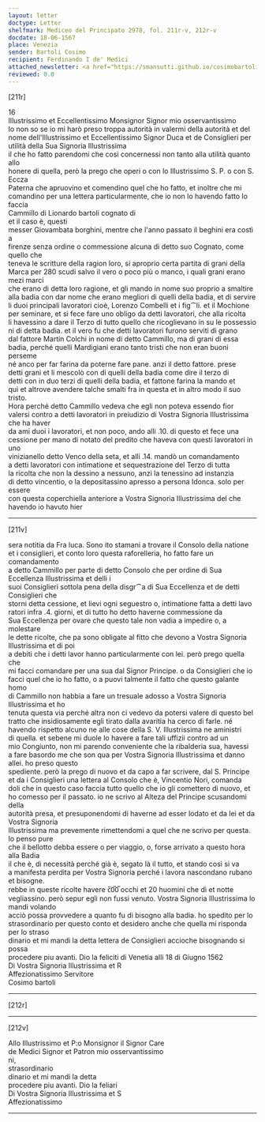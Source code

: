 ```yaml
---
layout: letter
doctype: Letter
shelfmark: Mediceo del Principato 2978, fol. 211r-v, 212r-v
docdate: 18-06-1567
place: Venezia
sender: Bartoli Cosimo
recipient: Ferdinando I de' Medici
attached_newsletter: <a href="https://smansutti.github.io/cosimobartoli/texts/3080_021/">3080_021</a>
reviewed: 0.0
---
```


[211r]  
  
  
16  
Illustrissimo et Eccellentissimo Monsignor Signor mio osservantissimo  
Io non so se io mi harò preso troppa autorità in valermi della autorità et del  
nome dell'Illustrissimo et Eccellentissimo Signor Duca et de Consiglieri per utilità della Sua Signoria Illustrissima  
il che ho fatto parendomi che così concernessi non tanto alla utilità quanto allo  
honere di quella, però la prego che operi o con lo Illustrissimo S. P. o con S. Eccza  
Paterna che apruovino et comendino quel che ho fatto, et inoltre che mi  
comandino per una lettera particularmente, che io non lo havendo fatto lo faccia  
Cammillo di Lionardo bartoli cognato di  
et il caso è, questi  
messer Giovambata borghini, mentre che l'anno passato il beghini era costì a  
firenze senza ordine o commessione alcuna di detto suo Cognato, come quello che  
teneva le scritture della ragion loro, si aproprio certa partita di grani della  
Marca per 280 scudi salvo il vero o poco più o manco, i quali grani erano mezi marci  
che erano di detta loro ragione, et gli mando in nome suo proprio a smaltire  
alla badia con dar nome che erano megliori di quelli della badia, et di servire  
li duoi principali lavoratori cioè, Lorenzo Combelli et i fig⁀li. et il Mochione  
per seminare, et si fece fare uno obligo da detti lavoratori, che alla ricolta  
li havessino a dare il Terzo di tutto quello che ricoglievano in su le possessio  
ni di detta badia. et il vero fu che detti lavoratori furono serviti di grano  
dal fattore Martin Colchi in nome di detto Cammillo, ma di grani di essa  
badia, perché quelli Mardigiani erano tanto tristi che non eran buoni perseme  
né anco per far farina da poterne fare pane. anzi il detto fattore. prese  
detti grani et li mescolò con di quelli della badia come dire il terzo di  
detti con in duo terzi di quelli della badia, et fattone farina la mando et  
qui et altrove avendere talche smalti fra in questa et in altro modo il suo tristo.  
Hora perché detto Cammillo vedeva che egli non poteva essendo fior  
valersi contro a detti lavoratori in preiudizio di Vostra Signoria Illustrissima che ha haver  
da ami duoi i lavoratori, et non poco, ando alli .10. di questo et fece una  
cessione per mano di notato del predito che haveva con questi lavoratori in uno  
vinizianello detto Venco della seta, et alli .14. mandò un comandamento  
a detti lavoratori con intimatione et sequestrazione del Terzo di tutta  
la ricolta che non la dessino a nessuno, anzi la tenessino ad instanzia  
di detto vincentio, o la depositassino apresso a persona Idonca. solo per essere  
con questa coperchiella anteriore a Vostra Signoria Illustrissima del che havendo io havuto hier  
  
---  

[211v]  
  
  
sera notitia da Fra luca. Sono ito stamani a trovare il Consolo della natione  
et i consiglieri, et conto loro questa raforelleria, ho fatto fare un comandamento  
a detto Cammillo per parte di detto Consolo che per ordine di Sua Eccellenza Illustrissima et delli i  
suoi Consiglieri sottola pena della disgr⁀a di Sua Eccellenza et de detti Consiglieri che  
storni detta cessione, et lievi ogni seguestro o, intimatione fatta a detti lavo  
ratori infra .4. giorni, et di tutto ho detto haverne commessione da  
Sua Eccellenza per ovare che questo tale non vadia a impedire o, a molestare  
le dette ricolte, che pa sono obligate al fitto che devono a Vostra Signoria Illustrissima et di poi  
a debiti che i detti lavor hanno particularmente con lei. però prego quella che  
mi facci comandare per una sua dal Signor Principe. o da Consiglieri che io  
facci quel che io ho fatto, o a puovi talmente il fatto che questo galante homo  
di Cammillo non habbia a fare un tresuale adosso a Vostra Signoria Illustrissima et ho  
tenuta questa via perché altra non ci vedevo da potersi valere di questo bel  
tratto che insidiosamente egli tirato dalla avaritia ha cerco di farle. né  
havendo rispetto alcuno ne alle cose della S. V. Illustrissima ne aministri  
di quella. et sebene mi duole lo havere a fare tali uffizii contro ad un  
mio Congiunto, non mi parendo conveniente che la ribalderia sua, havessi  
a fare basordo me che son qua per Vostra Signoria Illustrissima et danno allei. ho preso questo  
spediente. però la prego di nuovo et da capo a far scrivere, dal S. Principe  
et da i Consiglieri una lettera al Consolo che è, Vincentio Nori, comanda  
doli che in questo caso faccia tutto quello che io gli comettero di nuovo, et  
ho comesso per il passato. io ne scrivo al Alteza del Principe scusandomi della  
autorità presa, et presuponendomi di haverne ad esser lodato et da lei et da Vostra Signoria  
Illustrissima ma prevemente rimettendomi a quel che ne scrivo per questa. Io penso pure  
che il bellotto debba essere o per viaggio, o, forse arrivato a questo hora alla Badia  
il che è, di necessità perché già è, segato là il tutto, et stando così si va  
a manifesta perdita per Vostra Signoria perché i lavora nascondano rubano et bisogne.  
rebbe in queste ricolte havere c̅0̅0̅ occhi et 20 huomini che dì et notte  
vegliassino. però sepur egli non fussi venuto. Vostra Signoria Illustrissima lo mandi volando  
acciò possa provvedere a quanto fu di bisogno alla badia. ho spedito per lo  
strasordinario per questo conto et desidero anche che quella mi risponda per lo straso  
dinario et mi mandi la detta lettera de Consiglieri accioche bisognando si possa  
procedere piu avanti. Dio la feliciti di Venetia alli 18 di Giugno 1562  
Di Vostra Signoria Illustrissima et R  
Affezionatissimo Servitore  
Cosimo bartoli  
  
---  

[212r]  
  
  
  
---  

[212v]  
  
  
Allo Illustrissimo et P:o Monsignor il Signor Care  
de Medici Signor et Patron mio osservantissimo  
ni,  
strasordinario  
dinario et mi mandi la detta  
procedere piu avanti. Dio la feliari  
Di Vostra Signoria Illustrissima et S  
Affezionatissimo  
  
---  

